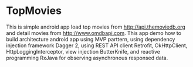 # TopMovies
This is simple android app load top movies from http://api.themoviedb.org and detail movies from http://www.omdbapi.com. This app demo how to build architecture android app using MVP parttern, using dependency injection framework Dagger 2, using REST API client Retrofit, OkHttpClient, HttpLoggingInterceptor, view injection ButterKnife, and reactive programming RxJava for observing asynchronous responsed data.

